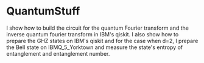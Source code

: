 # QuantumStuff
I show how to build the circuit for the quantum Fourier transform and the inverse quantum fourier transform in IBM's qiskit. I also show how to prepare the GHZ states on IBM's qiskit and for the case when d=2, I prepare the Bell state on IBMQ_5_Yorktown and measure the state's entropy of entanglement and entanglement number. 
